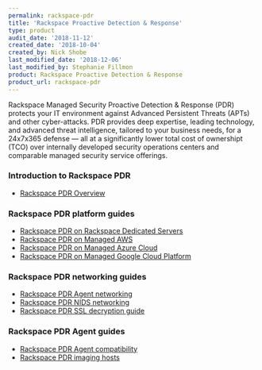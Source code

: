 ```yaml
---
permalink: rackspace-pdr
title: 'Rackspace Proactive Detection & Response'
type: product
audit_date: '2018-11-12'
created_date: '2018-10-04'
created_by: Nick Shobe
last_modified_date: '2018-12-06'
last_modified_by: Stephanie Fillmon
product: Rackspace Proactive Detection & Response
product_url: rackspace-pdr
---
```


Rackspace Managed Security Proactive Detection & Response (PDR) protects your IT environment against Advanced Persistent
Threats (APTs) and other cyber-attacks. PDR provides deep expertise, leading technology, and
advanced threat intelligence, tailored to your business needs, for a 24x7x365 defense — all at a
significantly lower total cost of ownershipt (TCO) over internally developed security operations
centers and comparable managed security service offerings.

### Introduction to Rackspace PDR

- [Rackspace PDR Overview](/support/how-to/rackspace-pdr-overview/)

### Rackspace PDR platform guides

- [Rackspace PDR on Rackspace Dedicated Servers](/support/how-to/rackspace-pdr-dedicated-servers/)
- [Rackspace PDR on Managed AWS](/support/how-to/rackspace-pdr-aws/)
- [Rackspace PDR on Managed Azure Cloud](/support/how-to/rackspace-pdr-azure/)
- [Rackspace PDR on Managed Google Cloud Platform](/support/how-to/rackspace-pdr-gcp/)

### Rackspace PDR networking guides

- [Rackspace PDR Agent networking](/support/how-to/rackspace-pdr-agent-networking/)
- [Rackspace PDR NIDS networking](/support/how-to/rackspace-pdr-nids-networking/)
- [Rackspace PDR SSL decryption guide](/support/how-to/rackspace-pdr-ssl-decryption/)

### Rackspace PDR Agent guides

- [Rackspace PDR Agent compatibility](/support/how-to/rackspace-pdr-agent-compatibility/)
- [Rackspace PDR imaging hosts](/support/how-to/rackspace-pdr-imaging/)
